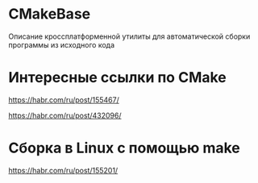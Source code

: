 # CMakeBase
Описание кроcсплатформенной утилиты для автоматической сборки программы из исходного кода


# Интересные ссылки по CMake
https://habr.com/ru/post/155467/

https://habr.com/ru/post/432096/

# Сборка в Linux с помощью make
https://habr.com/ru/post/155201/
